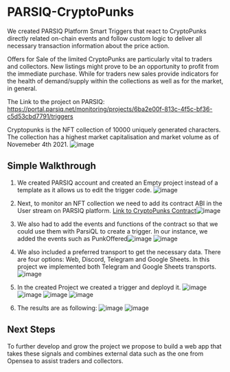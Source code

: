 # PARSIQ-CryptoPunks

We created PARSIQ Platform Smart Triggers that react to CryptoPunks directly related on-chain events and follow custom logic to deliver all necessary transaction information about the price action.

Offers for Sale of the limited CryptoPunks are particularly vital to traders and collectors. New listings might prove to be an opportunity to profit from the immediate purchase. While for traders new sales provide indicators for the health of demand/supply within the collections as well as for the market, in general.

The Link to the project on PARSIQ: https://portal.parsiq.net/monitoring/projects/6ba2e00f-813c-4f5c-bf36-c5d53cbd7791/triggers

Cryptopunks is the NFT collection of 10000 uniquely generated characters. The collection has a highest market capitalisation and market volume as of Novemeber 4th 2021. 
![image](https://user-images.githubusercontent.com/66903336/140242896-9c339336-e36b-4388-8aa9-56760bf8cd4a.png)

## Simple Walkthrough

1. We created PARSIQ account and created an Empty project instead of a template as it allows us to edit the trigger code.
![image](https://user-images.githubusercontent.com/66903336/140244531-09e16a47-fa12-40f6-bc77-7d139a8be8f4.png)

2. Next, to monitor an NFT collection we need to add its contract ABI in the User stream on PARSIQ platform. [Link to CryptoPunks Contract](https://etherscan.io/address/0xb47e3cd837ddf8e4c57f05d70ab865de6e193bbb#code)![image](https://user-images.githubusercontent.com/66903336/140244623-07f2cb8d-c07c-448d-a9d3-809bb6d66600.png) 
3. We also had to add the events and functions of the contract so that we could use them with ParsiQL to create a trigger. In our instance, we added the events such as PunkOffered![image](https://user-images.githubusercontent.com/66903336/140245677-1355f8de-9bd4-4850-9388-94e4089fc56a.png)
![image](https://user-images.githubusercontent.com/66903336/140245798-6aa9de77-8914-4074-82ac-724fe96604e2.png)

4. We also included a preferred transport to get the necessary data. There are four options: Web, Discord, Telegram and Google Sheets. In this project we implemented both Telegram and Google Sheets transports.![image](https://user-images.githubusercontent.com/66903336/140244988-802f2a80-2891-4296-b05a-2d1980c34216.png)
5. In the created Project we created a trigger and deployd it.
![image](https://user-images.githubusercontent.com/66903336/140245135-0fb95114-583a-47b8-86f0-8916d27031f5.png)
![image](https://user-images.githubusercontent.com/66903336/140245194-e9057f2a-4be2-4747-b777-9c561fb8dce7.png)
![image](https://user-images.githubusercontent.com/66903336/140245247-786fa2bd-9805-41fb-b281-b7ccf7fbbb90.png)
![image](https://user-images.githubusercontent.com/66903336/140245287-348d09c4-b07d-4762-b06a-7034bda3d7bd.png)
6. The results are as following:
![image](https://user-images.githubusercontent.com/66903336/140245930-f13d5142-a84e-4bb4-a668-1d66c857c8f4.png)
![image](https://user-images.githubusercontent.com/66903336/140245977-f45f38d5-fa97-40eb-9705-d8802006d427.png)

## Next Steps

To further develop and grow the project we propose to build a web app that takes these signals and combines external data such as the one from Opensea to assist traders and collectors.

